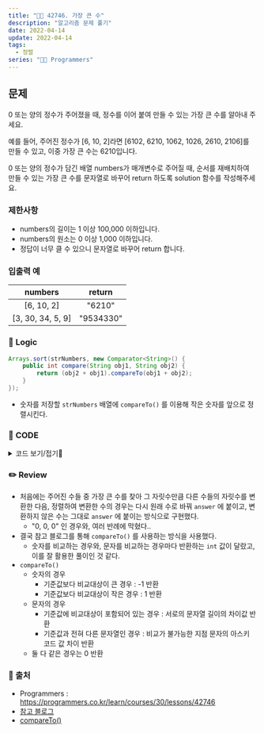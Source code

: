 ```yaml
---
title: "👩‍💻 42746. 가장 큰 수"
description: "알고리즘 문제 풀기"
date: 2022-04-14
update: 2022-04-14
tags:
  - 정렬
series: "👩‍💻 Programmers"
---
```


## 문제
0 또는 양의 정수가 주어졌을 때, 정수를 이어 붙여 만들 수 있는 가장 큰 수를 알아내 주세요.

예를 들어, 주어진 정수가 [6, 10, 2]라면 [6102, 6210, 1062, 1026, 2610, 2106]를 만들 수 있고, 이중 가장 큰 수는 6210입니다.

0 또는 양의 정수가 담긴 배열 numbers가 매개변수로 주어질 때, 순서를 재배치하여 만들 수 있는 가장 큰 수를 문자열로 바꾸어 return 하도록 solution 함수를 작성해주세요.

### 제한사항
- numbers의 길이는 1 이상 100,000 이하입니다.
- numbers의 원소는 0 이상 1,000 이하입니다.
- 정답이 너무 클 수 있으니 문자열로 바꾸어 return 합니다.

### 입출력 예
|numbers|return|
|:---:|:---:|
|[6, 10, 2]|"6210"|
|[3, 30, 34, 5, 9]|"9534330"|

### 📍 **Logic**

```java
Arrays.sort(strNumbers, new Comparator<String>() {
    public int compare(String obj1, String obj2) {
        return (obj2 + obj1).compareTo(obj1 + obj2);
    }
});
```

- 숫자를 저장할 `strNumbers` 배열에 `compareTo()` 를 이용해 작은 숫자를 앞으로 정렬시킨다.

### 📄 **CODE**

<details>
  <summary>코드 보기/접기💫</summary>
    <div markdown="1">

	  import java.util.*;

    class Solution {
        public String solution(int[] numbers) {
            String[] strNumbers = new String[numbers.length];
            String answer = "";
            
            for (int i = 0; i < numbers.length; i++) {
                strNumbers[i] = Integer.toString(numbers[i]);
            }
            
            Arrays.sort(strNumbers, new Comparator<String>() {
                public int compare(String obj1, String obj2) {
                    return (obj2 + obj1).compareTo(obj1 + obj2);
                }
            });
            
            if (strNumbers[0].equals("0")) {
                answer = "0";
            } else {
                for (String strNumber : strNumbers) {
                    answer += strNumber;
                }
            }
            
            return answer;
        }
    }
  	</div>
</details>

### ✏️ **Review**
- 처음에는 주어진 수들 중 가장 큰 수를 찾아 그 자릿수만큼 다른 수들의 자릿수를 변환한 다음, 정렬하여 변환한 수의 경우는 다시 원래 수로 바꿔 `answer` 에 붙이고, 변환하지 않은 수는 그대로 `answer` 에 붙이는 방식으로 구현했다.
  - "0, 0, 0" 인 경우와, 여러 반례에 막혔다..
- 결국 참고 블로그를 통해 `compareTo()` 를 사용하는 방식을 사용했다.
  - 숫자를 비교하는 경우와, 문자를 비교하는 경우마다 반환하는 `int` 값이 달랐고, 이를 잘 활용한 풀이인 것 같다.
- `compareTo()`
  - 숫자의 경우
    - 기준값보다 비교대상이 큰 경우 : -1 반환
    - 기준값보다 비교대상이 작은 경우 : 1 반환
  - 문자의 경우
    - 기준값에 비교대상이 포함되어 있는 경우 : 서로의 문자열 길이의 차이값 반환
    - 기준값과 전혀 다른 문자열인 경우 : 비교가 불가능한 지점 문자의 아스키 코드 값 차이 반환
  - 둘 다 같은 경우는 0 반환

### 📕 출처
- Programmers : https://programmers.co.kr/learn/courses/30/lessons/42746
- [참고 블로그](https://hannamnote.tistory.com/82)
- [compareTo()](https://mine-it-record.tistory.com/133)